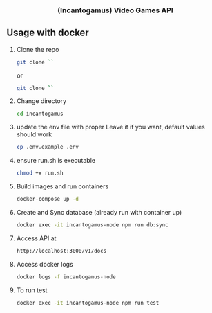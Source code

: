 <p align="center">
  <h3 align="center">(Incantogamus) Video Games API</h3>
</p>

## Usage with docker

1. Clone the repo

   ```sh
   git clone ``
   ```

   or

   ```sh
   git clone ``
   ```

2. Change directory

   ```sh
   cd incantogamus
   ```

3. update the env file with proper
   Leave it if you want, default values should work

   ```sh
   cp .env.example .env
   ```

4. ensure run.sh is executable

   ```sh
   chmod +x run.sh
   ```

5. Build images and run containers

   ```sh
   docker-compose up -d
   ```

6. Create and Sync database (already run with container up)

   ```sh
   docker exec -it incantogamus-node npm run db:sync
   ```

7. Access API at

   ```sh
   http://localhost:3000/v1/docs
   ```

8. Access docker logs

   ```sh
   docker logs -f incantogamus-node
   ```

9. To run test
   ```sh
   docker exec -it incantogamus-node npm run test
   ```